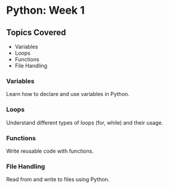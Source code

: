 # Python: Week 1

## Topics Covered
- Variables
- Loops
- Functions
- File Handling

### Variables
Learn how to declare and use variables in Python.

### Loops
Understand different types of loops (for, while) and their usage.

### Functions
Write reusable code with functions.

### File Handling
Read from and write to files using Python.

